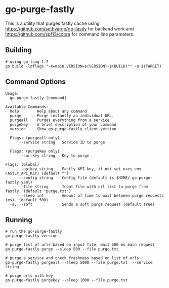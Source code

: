 # go-purge-fastly

This is a utility that purges fastly cache using
https://github.com/sethvargo/go-fastly for backend work and
https://github.com/spf13/cobra for command line parameters.

## Building

```
# using go lang 1.7
go build -ldflags "-X=main.VERSION=$(VERSION)-$(BUILD)"" -o $(TARGET)
```

## Command Options

```
Usage:
  go-purge-fastly [command]

Available Commands:
  help        Help about any command
  purge       Purge instantly an individual URL.
  purgeall    Purges everything from a service
  purgekey    A brief description of your command
  version     Show go-purge-fastly client version

  Flags: (purgeall only)
      --service string   Service ID to purge

  Flags: (purgekey only)
      --surrkey string   Key to purge

Flags: (Global)
      --apikey string    Fastly API key, if not set uses env FASTLY_API_KEY) (default "")
      --config string    Config file (default is $HOME/.go-purge-fastly.yaml)
      --file string      Input file with url list to purge from fastly. (default "purge.txt")
      --sleep int        Amount of time to wait between purge requests (ms). (default 500)
  -s, --soft             Sends a soft purge request (default true)
```

## Running

```
# run the go-purge-fastly
go-purge-fastly version

# purge list of urls based on input file, wait 500 ms each request
go-purge-fastly purge --sleep 500 --file purge.txt

# purge a service and check freshness based on list of urls
go-purge-fastly purgeall --sleep 5000 --file purge.txt  --service string

# purge urls with key
go-purge-fastly purgekey --sleep 1000 --file purge.txt

```
